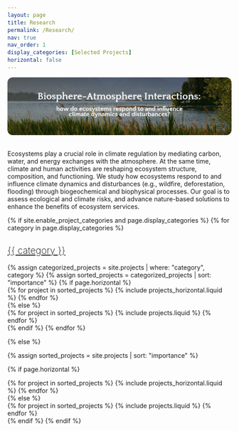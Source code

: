 ```yaml
---
layout: page
title: Research
permalink: /Research/
nav: true
nav_order: 1
display_categories: [Selected Projects]
horizontal: false
---
```


<img src="/assets/img/research_banner.png" alt="Research banner"
     style="width:100%; max-height:420px; object-fit:cover; border-radius:12px; margin-bottom:16px;">



Ecosystems play a crucial role in climate regulation by mediating carbon, water, and energy exchanges with the atmosphere. At the same time, climate and human activities are reshaping ecosystem structure, composition, and functioning. We study how ecosystems respond to and influence climate dynamics and disturbances (e.g., wildfire, deforestation, flooding) through biogeochemical and biophysical processes. Our goal is to assess ecological and climate risks, and advance nature-based solutions to enhance the benefits of ecosystem services. 
<!-- pages/projects.md -->
<div class="projects">
{% if site.enable_project_categories and page.display_categories %}
  <!-- Display categorized projects -->
  {% for category in page.display_categories %}
  <a id="{{ category }}" href=".#{{ category }}">
    <h2 class="category" style="text-align:left; color:#000; font-weight:200;">{{ category }}</h2>
  </a>
  {% assign categorized_projects = site.projects | where: "category", category %}
  {% assign sorted_projects = categorized_projects | sort: "importance" %}
  <!-- Generate cards for each project -->
  {% if page.horizontal %}
  <div class="container">
    <div class="row row-cols-1 row-cols-md-2">
    {% for project in sorted_projects %}
      {% include projects_horizontal.liquid %}
    {% endfor %}
    </div>
  </div>
  {% else %}
  <div class="row row-cols-1 row-cols-md-2">
    {% for project in sorted_projects %}
      {% include projects.liquid %}
    {% endfor %}
  </div>
  {% endif %}
  {% endfor %}

{% else %}

<!-- Display projects without categories -->

{% assign sorted_projects = site.projects | sort: "importance" %}

  <!-- Generate cards for each project -->

{% if page.horizontal %}

  <div class="container">
    <div class="row row-cols-1 row-cols-md-2">
    {% for project in sorted_projects %}
      {% include projects_horizontal.liquid %}
    {% endfor %}
    </div>
  </div>
  {% else %}
  <div class="row row-cols-1 row-cols-md-3">
    {% for project in sorted_projects %}
      {% include projects.liquid %}
    {% endfor %}
  </div>
  {% endif %}
{% endif %}
</div>
